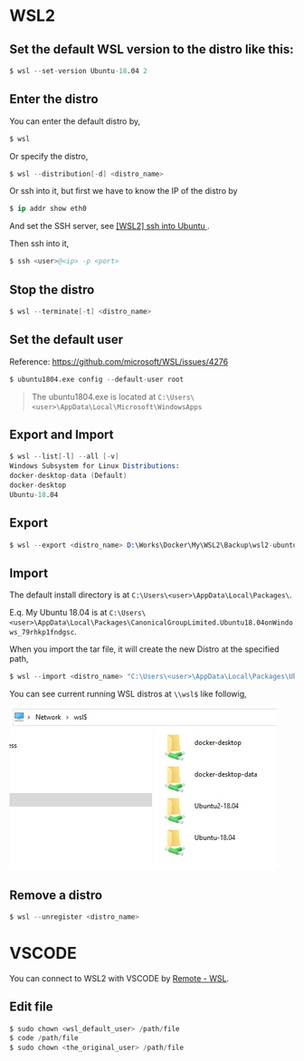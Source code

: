 # WSL2

## Set the default WSL version to the distro like this:

```s
$ wsl --set-version Ubuntu-18.04 2
```


## Enter the distro

You can enter the default distro by,

```s
$ wsl
```

Or specify the distro,

```s
$ wsl --distribution[-d] <distro_name> 
```


Or ssh into it, but first we have to know the IP of the distro by

```s
$ ip addr show eth0
```

And set the SSH server, see [[WSL2] ssh into Ubuntu
](https://karatejb.blogspot.com/2020/06/wsl2-ssh-into-ubuntu.html).

Then ssh into it,

```s
$ ssh <user>@<ip> -p <port>
```



## Stop the distro

```s
$ wsl --terminate[-t] <distro_name>
```


## Set the default user

Reference: https://github.com/microsoft/WSL/issues/4276

```s
$ ubuntu1804.exe config --default-user root
```

> The ubuntu1804.exe is located at `C:\Users\<user>\AppData\Local\Microsoft\WindowsApps`




## Export and Import

```s
$ wsl --list[-l] --all [-v]
Windows Subsystem for Linux Distributions:
docker-desktop-data (Default)
docker-desktop
Ubuntu-18.04
```


## Export

```s
$ wsl --export <distro_name> D:\Works\Docker\My\WSL2\Backup\wsl2-ubuntu-18.04.tar
```


## Import

The default install directory is at `C:\Users\<user>\AppData\Local\Packages\`.

E.q. My Ubuntu 18.04 is at `C:\Users\<user>\AppData\Local\Packages\CanonicalGroupLimited.Ubuntu18.04onWindows_79rhkp1fndgsc`.


When you import the tar file, it will create the new Distro at the specified path, 

```s
$ wsl --import <distro_name> "C:\Users\<user>\AppData\Local\Packages\Ubuntu" "D:\Backup\wsl2-ubuntu-18.04.tar"
```

You can see current running WSL distros at `\\wsl$` like followig,

![](assets/001.jpg)


## Remove a distro

```s
$ wsl --unregister <distro_name>
```



# VSCODE

You can connect to WSL2 with VSCODE by [Remote - WSL](https://marketplace.visualstudio.com/items?itemName=ms-vscode-remote.remote-wsl).


## Edit file

```s
$ sudo chown <wsl_default_user> /path/file
$ code /path/file
$ sudo chown <the_original_user> /path/file
```
